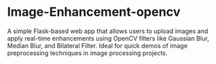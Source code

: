 # Image-Enhancement-opencv
A simple Flask-based web app that allows users to upload images and apply real-time enhancements using OpenCV filters like Gaussian Blur, Median Blur, and Bilateral Filter. Ideal for quick demos of image preprocessing techniques in image processing projects.
